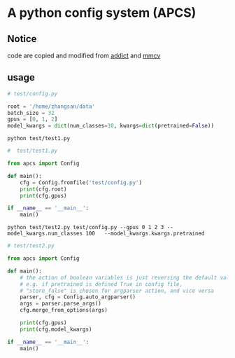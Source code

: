 # A python config system (APCS)


## Notice

code are copied and modified from [addict](https://github.com/mewwts/addict) and [mmcv](https://github.com/open-mmlab/mmcv)

## usage


```python
# test/config.py

root = '/home/zhangsan/data'
batch_size = 32
gpus = [0, 1, 2]
model_kwargs = dict(num_classes=10, kwargs=dict(pretrained=False))
```

```python test/test1.py```

```python
#  test/test1.py

from apcs import Config

def main():
    cfg = Config.fromfile('test/config.py')
    print(cfg.root)
    print(cfg.gpus)

if __name__ == '__main__':
    main()

```

```python test/test2.py test/config.py --gpus 0 1 2 3 --model_kwargs.num_classes 100   --model_kwargs.kwargs.pretrained```

```python
# test/test2.py

from apcs import Config

def main():
    # the action of boolean variables is just reversing the default value
    # e.g. if pretrained is defined True in config file, 
    # "store_false" is chosen for argparser action, and vice versa
    parser, cfg = Config.auto_argparser()
    args = parser.parse_args()
    cfg.merge_from_options(args)

    print(cfg.gpus)
    print(cfg.model_kwargs)

if __name__ == '__main__':
    main()

```
